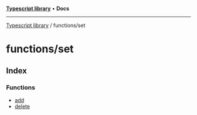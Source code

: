 [**Typescript library**](../../index.md) • **Docs**

***

[Typescript library](../../modules.md) / functions/set

# functions/set

## Index

### Functions

- [add](functions/add.md)
- [delete](functions/delete.md)
